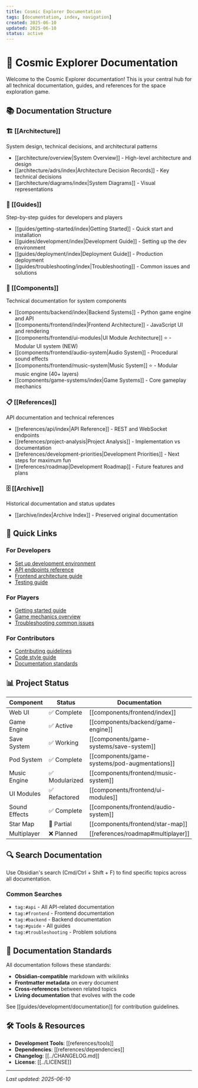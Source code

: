 ```yaml
---
title: Cosmic Explorer Documentation
tags: [documentation, index, navigation]
created: 2025-06-10
updated: 2025-06-10
status: active
---
```


# 🚀 Cosmic Explorer Documentation

Welcome to the Cosmic Explorer documentation! This is your central hub for all technical documentation, guides, and references for the space exploration game.

## 📚 Documentation Structure

### 🏗️ [[Architecture]]
System design, technical decisions, and architectural patterns
- [[architecture/overview|System Overview]] - High-level architecture and design
- [[architecture/adrs/index|Architecture Decision Records]] - Key technical decisions
- [[architecture/diagrams/index|System Diagrams]] - Visual representations

### 📖 [[Guides]]
Step-by-step guides for developers and players
- [[guides/getting-started/index|Getting Started]] - Quick start and installation
- [[guides/development/index|Development Guide]] - Setting up the dev environment
- [[guides/deployment/index|Deployment Guide]] - Production deployment
- [[guides/troubleshooting/index|Troubleshooting]] - Common issues and solutions

### 🔧 [[Components]]
Technical documentation for system components
- [[components/backend/index|Backend Systems]] - Python game engine and API
- [[components/frontend/index|Frontend Architecture]] - JavaScript UI and rendering
- [[components/frontend/ui-modules|UI Module Architecture]] ⭐ - Modular UI system (NEW)
- [[components/frontend/audio-system|Audio System]] - Procedural sound effects
- [[components/frontend/music-system|Music System]] ⭐ - Modular music engine (40+ layers)
- [[components/game-systems/index|Game Systems]] - Core gameplay mechanics

### 📋 [[References]]
API documentation and technical references
- [[references/api/index|API Reference]] - REST and WebSocket endpoints
- [[references/project-analysis|Project Analysis]] - Implementation vs documentation
- [[references/development-priorities|Development Priorities]] - Next steps for maximum fun
- [[references/roadmap|Development Roadmap]] - Future features and plans

### 🗄️ [[Archive]]
Historical documentation and status updates
- [[archive/index|Archive Index]] - Preserved original documentation

## 🚀 Quick Links

### For Developers
- [Set up development environment](guides/development/setup.md)
- [API endpoints reference](references/api/endpoints.md)
- [Frontend architecture guide](components/frontend/architecture.md)
- [Testing guide](guides/development/testing.md)

### For Players
- [Getting started guide](guides/getting-started/first-game.md)
- [Game mechanics overview](references/game-mechanics.md)
- [Troubleshooting common issues](guides/troubleshooting/common-issues.md)

### For Contributors
- [Contributing guidelines](../CONTRIBUTING.md)
- [Code style guide](guides/development/code-style.md)
- [Documentation standards](guides/development/documentation.md)

## 📊 Project Status

| Component | Status | Documentation |
|-----------|---------|---------------|
| Web UI | ✅ Complete | [[components/frontend/index]] |
| Game Engine | ✅ Active | [[components/backend/game-engine]] |
| Save System | ✅ Working | [[components/game-systems/save-system]] |
| Pod System | ✅ Complete | [[components/game-systems/pod-augmentations]] |
| Music Engine | ✅ Modularized | [[components/frontend/music-system]] |
| UI Modules | ✅ Refactored | [[components/frontend/ui-modules]] |
| Sound Effects | ✅ Complete | [[components/frontend/audio-system]] |
| Star Map | 🚧 Partial | [[components/frontend/star-map]] |
| Multiplayer | ❌ Planned | [[references/roadmap#multiplayer]] |

## 🔍 Search Documentation

Use Obsidian's search (Cmd/Ctrl + Shift + F) to find specific topics across all documentation.

### Common Searches
- `tag:#api` - All API-related documentation
- `tag:#frontend` - Frontend documentation
- `tag:#backend` - Backend documentation
- `tag:#guide` - All guides
- `tag:#troubleshooting` - Problem solutions

## 📝 Documentation Standards

All documentation follows these standards:
- **Obsidian-compatible** markdown with wikilinks
- **Frontmatter metadata** on every document
- **Cross-references** between related topics
- **Living documentation** that evolves with the code

See [[guides/development/documentation]] for contribution guidelines.

## 🛠️ Tools & Resources

- **Development Tools**: [[references/tools]]
- **Dependencies**: [[references/dependencies]]
- **Changelog**: [[../CHANGELOG.md]]
- **License**: [[../LICENSE]]

---

*Last updated: 2025-06-10*
